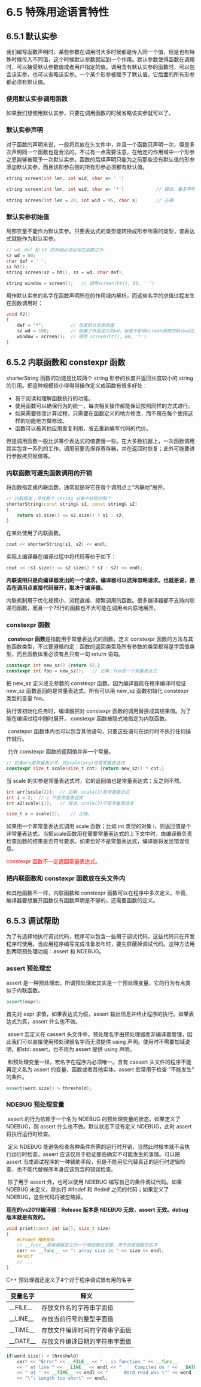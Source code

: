 # 6.5 特殊用途语言特性

## 6.5.1 默认实参

我们编写函数声明时，某些参数在调用时大多时候都是传入同一个值，但是也有特殊时候传入不同值，这个时候默认参数就起到一个作用。默认参数使得函数在调用时，可以接受默认参数值或者用户指定的值。调用含有默认实参的函数时，可以包含该实参，也可以省略该实参。一个某个形参被赋予了默认值，它后面的所有形参都必须有默认值。

### 使用默认实参调用函数

如果我们想使用默认实参，只要在调用函数的时候省略该实参就可以了。

### 默认实参声明

对于函数的声明来说，一般将其放在头文件中，并且一个函数只声明一次，但是多次声明同一个函数也是合法的。不过有一点需要注意，在给定的作用域中一个形参之恩能够被赋予一次默认实参。函数的后续声明只能为之前那些没有默认值的形参添加默认实参，而且该形参右侧的所有形参必须都有默认值。

```c++
string screen(int len, int wid, char x= ' ')
    
string screen(int len, int wid, char x= '*')			// 错误，重复声明
    
string screen(int len = 24, int wid = 95, char x)		// 正确		
```

### 默认实参初始值

局部变量不能作为默认实参。只要表达式的类型能转换成形参所需的类型，该表达式就能作为默认实参。

```c++
// wd、def 和 ht 的声明必须出现在函数之外
sz wd = 80;
char def = ' ';
sz ht();
string screen(sz = ht(), sz = wd, char def);

string window = screen();	// 调用screen(ht(), 80, ' ')
```

用作默认实参的名字在函数声明所在的作用域内解析，而这些名字的求值过程发生在函数调用时：

```c++
void f2()
{
    def = "*";			// 改变默认实参的值
    sz wd = 100;		// 隐藏了外层定义的wd，但是不影响screen调用的默认wd还是80
    window = screen();	// 调用 screen(ht(), 80, '*')
}
```

## 6.5.2 内联函数和 constexpr 函数

shorterString 函数的功能是比较两个 string 形参的长度并返回长度较小的 string 的引用。把这种规模较小得得得操作定义成函数有很多好处：

* 易于阅读和理解函数执行的功能。
* 使用函数可以确保行为的统一，每次相关操作都能保证按照同样的方式进行。
* 如果需要修改计算过程，只需要在函数定义的地方修改，而不用在每个使用这样的功能地方做修改。
* 函数可以被其他应用重复利用，省去重新编写代码的代价。

但是调用函数一般比求等价表达式的值要慢一些。在大多数机器上，一次函数调用其实包含一系列的工作。调用前要先保存寄存器，并在返回时恢复；此外可能要进行参数拷贝赋值等。

### 内联函数可避免函数调用的开销

将函数指定成内联函数，通常就是将它在每个调用点上“内联地”展开。

```c++
// 内联版本：寻找两个 string 对象中较短的那个
shorterString(const string& s1, const string& s2)
{
    return s1.size() <= s2.size() ? s1 : s2;
}
```

在某处使用了内联函数。

```c++
cout << shorterString(s1, s2) << endl;
```

实际上编译器在编译过程中将代码等价于如下：

```c++
cout << (s1.size() <= s2.size() ? s1 : s2) << endl;
```

**内联说明只是向编译器发出的一个请求，编译器可以选择忽略请求。也就是说，是否在调用点直接代码展开，取决于编译器。**

内联机制用于优化规模小、流程直接、频繁调用的函数。很多编译器都不支持内联递归函数，而且一个75行的函数也不大可能在调用点内联地展开。

### constexpr 函数

​	**constexpr 函数**是指能用于常量表达式的函数。定义 constexpr 函数的方法与其他函数类型，不过要遵循约定：函数的返回类型及所有参数的类型都得是字面值类型，而且函数体重必须有且只有一句 return 语句。

```c++
constexpr int new_sz() {return 42;}
constexpr int foo = new_sz();	// 正确：foo是一个常量表达式
```

把 new_sz 定义成无参数的 constexpr 函数。因为编译器能在程序编译时验证 new_sz 函数返回的是常量表达式，所有可以用 new_sz 函数初始化 constexpr 类型的变量 foo。

执行该初始化任务时，编译器把对 constexpr 函数的调用替换成其结果值。为了能在编译过程中随时展开， constexpr 函数被隐式地指定为内联函数。

​	constepxr 函数体内也可以包含其他语句，只要这些语句在运行时不执行任何操作就行。

​	允许 constexpr 函数的返回值并非一个常量。

```c++
// 如果arg是常量表示式，则scale(arg)也是常量表达式
constexpr size_t scale(size_t cnt) {return new_sz() * cnt;}
```

当 scale 的实参是常量表达式时，它的返回值也是常量表达式；反之则不然。

```c++
int arr[scale(2)];	// 正确，scale(2)是常量表达式
int i = 2;	// i 不是常量表达式
int a2[scale(i)];	// 错误，scale(2)不是常量表达式

size_t x = scale(2);	// 正确。
```

如果用一个非常量表达式调用 scale 函数；比如 int 类型的对象 i，则返回值是个非常量表达式。当把scale函数用在需要常量表达式的上下文中时，由编译器负责检查函数的结果是否符号要求。如果恰好不是常量表达式，编译器将发出错误信息。

<font color = 'red'>constexpr 函数不一定返回常量表达式。</font>

### 把内联函数和 constexpr 函数放在头文件内

和其他函数不一样，内联函数和 constexpr 函数可以在程序中多次定义。毕竟，编译器要想展开函数仅有函数声明是不够的，还需要函数的定义。

## 6.5.3 调试帮助

​	为了有选择地执行调试代码，程序可以包含一些用于调试代码，这些代码只在开发程序时使用。当应用程序编写完成准备发布时，要先屏蔽掉调试代码。这种方法用到两项预处理功能：assert 和 NDEBUG。

### assert 预处理宏

assert 是一种预处理宏。所谓预处理宏其实是一个预处理变量，它的行为有点类似于内联函数。

```c++
assert(expr);
```

首先对 expr 求值，如果表达式为假，assert 输出信息并终止程序的执行。如果表达式为真，assert 什么也不做。

​	assert 宏定义在 cassert 头文件中。预处理名字由预处理器而非编译器管理，因此我们可以直接使用预处理器名字而无须提供 using 声明。使用时不需要加域说明，即std::assert，也不用为 assert 提供 using 声明。

​	和预处理变量一样，宏名字在程序内必须唯一。含有 cassert 头文件的程序不能再定义名为 assert 的变量、函数或者其他实体。assert 宏常用于检查 “不能发生” 的条件。

```c++
assert(word.size() > threshold);
```

### NDEBUG 预处理变量

​	assert 的行为依赖于一个名为 NDEBUG 的预处理变量的状态。如果定义了 NDEBUG，则 assert 什么也不做。默认状态下没有定义 NDEBUG，此时 assert 将执行运行时检查。

​	定义 NDEBUG 能避免检查各种条件所需的运行时开销，当然此时根本就不会执行运行时检查。assert 应该仅用于验证那些确实不可能发生的事情。可以把 assert 当成调试程序的一种辅助手段，但是不能用它代替真正的运行时逻辑检查，也不能代替程序本身应该包含的错误检查。

​	除了用于 assert 外，也可以使用 NDEBUG 编写自己的条件调试代码。如果 NDEBUG 未定义，将执行 #ifndef 和 #ednif 之间的代码；如果定义了 NDEBUG，这些代码将被忽略掉。 

**现在的vs2019编译器：Release 版本是 NDEBUG 无效，assert 无效。debug 版本就是有效的。**

```c++
void print(const int ia[], size_t size)
{
    #ifndef NDEBUG
    // __func__是编译器定义的一个局部静态变量，用于存放函数的名字
    cerr << __func__ << ": array size is " << size << endl;
    #endif
    // ...
}
```

C++ 预处理器还定义了4个对于程序调试很有用的名字

| 变量名字     | 释义                           |
| ------------ | ------------------------------ |
| \_\_FILE\_\_ | 存放文件名的字符串字面值       |
| \_\_LINE\_\_ | 存放当前行号的整型字面值       |
| \_\_TIME\_\_ | 存放文件编译时间的字符串字面值 |
| \_\_DATE\_\_ | 存放文件编译日期的字符串字面值 |

```c++
if(word.size() < threshold)
    cerr << "Error" << __FILE__ << " : in function " << __func__
    << " at line " << __LINE__ << endl << "		Compiled on " << __DATE__ 
    << " at " << __TIME__ << endl << "		Word read was \"" << word
    << "\": Length too short" << endl;
```

